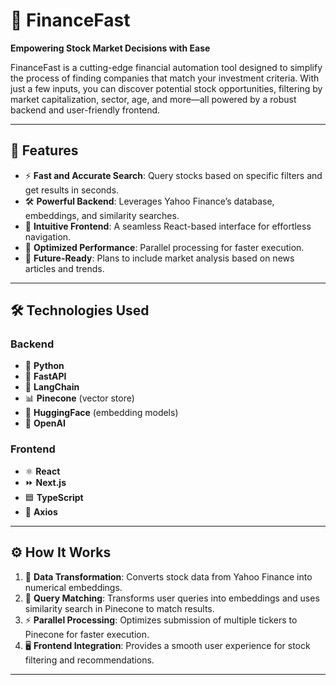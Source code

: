 # 🚀 **FinanceFast**  
**Empowering Stock Market Decisions with Ease**  

FinanceFast is a cutting-edge financial automation tool designed to simplify the process of finding companies that match your investment criteria. With just a few inputs, you can discover potential stock opportunities, filtering by market capitalization, sector, age, and more—all powered by a robust backend and user-friendly frontend.  

---

## 🌟 **Features**  
- ⚡ **Fast and Accurate Search**: Query stocks based on specific filters and get results in seconds.  
- 🛠️ **Powerful Backend**: Leverages Yahoo Finance’s database, embeddings, and similarity searches.  
- 🎨 **Intuitive Frontend**: A seamless React-based interface for effortless navigation.  
- 🚀 **Optimized Performance**: Parallel processing for faster execution.  
- 🔮 **Future-Ready**: Plans to include market analysis based on news articles and trends.  

---

## 🛠️ **Technologies Used**  

### **Backend**  
- 🐍 **Python**  
- 🚀 **FastAPI**  
- 🔗 **LangChain**  
- 📊 **Pinecone** (vector store)  
- 🤗 **HuggingFace** (embedding models)  
- 🤖 **OpenAI**  

### **Frontend**  
- ⚛️ **React**  
- ⏩ **Next.js**  
- 🟦 **TypeScript**  
- 🔗 **Axios**  

---

## ⚙️ **How It Works**  
1. 🔄 **Data Transformation**: Converts stock data from Yahoo Finance into numerical embeddings.  
2. 🧠 **Query Matching**: Transforms user queries into embeddings and uses similarity search in Pinecone to match results.  
3. ⚡ **Parallel Processing**: Optimizes submission of multiple tickers to Pinecone for faster execution.  
4. 🖥️ **Frontend Integration**: Provides a smooth user experience for stock filtering and recommendations.  

---
